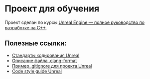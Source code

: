 ﻿# Проект для обучения

Проект сделан по курсы [Unreal Engine — полное руководство по разработке на С++](https://www.udemy.com/course/unrealengine/).

## Полезные ссылки:

- [Стандарты кодирования Unreal](https://docs.unrealengine.com/4.26/en-US/ProductionPipelines/DevelopmentSetup/CodingStandard/)
- [Описание файла .clang-format](https://clang.llvm.org/docs/ClangFormatStyleOptions.html)
- [Пример .gitignore для проекта Unreal](https://github.com/github/gitignore/blob/master/UnrealEngine.gitignore)
- [Code style guide Unreal](https://github.com/Allar/ue4-style-guide)